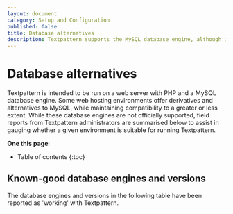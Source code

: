 ```yaml
---
layout: document
category: Setup and Configuration
published: false
title: Database alternatives
description: Textpattern supports the MySQL database engine, although it is reported to run on engines from other vendors. This article summarises various field reports from Textpattern administrators on databases and their versions.
---
```


# Database alternatives

Textpattern is intended to be run on a web server with PHP and a MySQL database engine. Some web hosting environments offer derivatives and alternatives to MySQL, while maintaining compatibility to a greater or less extent. While these database engines are not officially supported, field reports from Textpattern administrators are summarised below to assist in gauging whether a given environment is suitable for running Textpattern.

**One this page**:

* Table of contents
{:toc}

## Known-good database engines and versions

The database engines and versions in the following table have been reported as 'working' with Textpattern.

